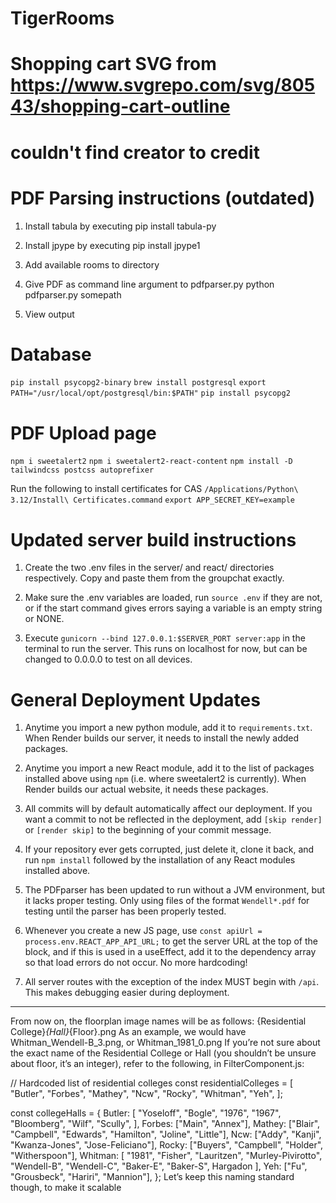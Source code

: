 # TigerRooms

# Shopping cart SVG from https://www.svgrepo.com/svg/80543/shopping-cart-outline

# couldn't find creator to credit

# PDF Parsing instructions (outdated)

1. Install tabula by executing
   pip install tabula-py

2. Install jpype by executing
   pip install jpype1

3. Add available rooms to directory

4. Give PDF as command line argument to pdfparser.py
   python pdfparser.py somepath

5. View output

# Database

`pip install psycopg2-binary`
`brew install postgresql`
`export PATH="/usr/local/opt/postgresql/bin:$PATH"`
`pip install psycopg2`

# PDF Upload page

`npm i sweetalert2`
`npm i sweetalert2-react-content`
`npm install -D tailwindcss postcss autoprefixer`

Run the following to install certificates for CAS
`/Applications/Python\ 3.12/Install\ Certificates.command`
`export APP_SECRET_KEY=example`

# Updated server build instructions

1. Create the two .env files in the server/ and react/ directories
   respectively. Copy and paste them from the groupchat exactly.

2. Make sure the .env variables are loaded, run `source .env` if they
   are not, or if the start command gives errors saying a variable is an
   empty string or NONE.

3. Execute `gunicorn --bind 127.0.0.1:$SERVER_PORT server:app` in the
   terminal to run the server. This runs on localhost for now, but can be
   changed to 0.0.0.0 to test on all devices.

# General Deployment Updates

1. Anytime you import a new python module, add it to `requirements.txt`.
   When Render builds our server, it needs to install the newly added
   packages.

2. Anytime you import a new React module, add it to the list of packages
   installed above using `npm` (i.e. where sweetalert2 is currently). When
   Render builds our actual website, it needs these packages.

3. All commits will by default automatically affect our deployment. If
   you want a commit to not be reflected in the deployment, add `[skip render]`
   or `[render skip]` to the beginning of your commit message.

4. If your repository ever gets corrupted, just delete it, clone it back,
   and run `npm install` followed by the installation of any React modules
   installed above.

5. The PDFparser has been updated to run without a JVM environment, but
   it lacks proper testing. Only using files of the format `Wendell*.pdf`
   for testing until the parser has been properly tested.

6. Whenever you create a new JS page, use `const apiUrl = process.env.REACT_APP_API_URL;`
   to get the server URL at the top of the block, and if this is used in a useEffect,
   add it to the dependency array so that load errors do not occur. No more hardcoding!

7. All server routes with the exception of the index MUST begin with `/api`. This
   makes debugging easier during deployment.

---

From now on, the floorplan image names will be as follows:
{Residential College}_{Hall}_{Floor}.png
As an example, we would have Whitman_Wendell-B_3.png, or Whitman_1981_0.png
If you’re not sure about the exact name of the Residential College or Hall (you shouldn’t be unsure about floor, it’s an integer), refer to the following, in FilterComponent.js:

// Hardcoded list of residential colleges
const residentialColleges = [
"Butler",
"Forbes",
"Mathey",
"Ncw",
"Rocky",
"Whitman",
"Yeh",
];

const collegeHalls = {
Butler: [
"Yoseloff",
"Bogle",
"1976",
"1967",
"Bloomberg",
"Wilf",
"Scully",
],
Forbes: ["Main", "Annex"],
Mathey: ["Blair", "Campbell", "Edwards", "Hamilton", "Joline", "Little"],
Ncw: ["Addy", "Kanji", "Kwanza-Jones", "Jose-Feliciano"],
Rocky: ["Buyers", "Campbell", "Holder", "Witherspoon"],
Whitman: [
"1981",
"Fisher",
"Lauritzen",
"Murley-Pivirotto",
"Wendell-B",
"Wendell-C",
"Baker-E",
"Baker-S",
Hargadon
],
Yeh: ["Fu", "Grousbeck", "Hariri", "Mannion"],
};
Let’s keep this naming standard though, to make it scalable
